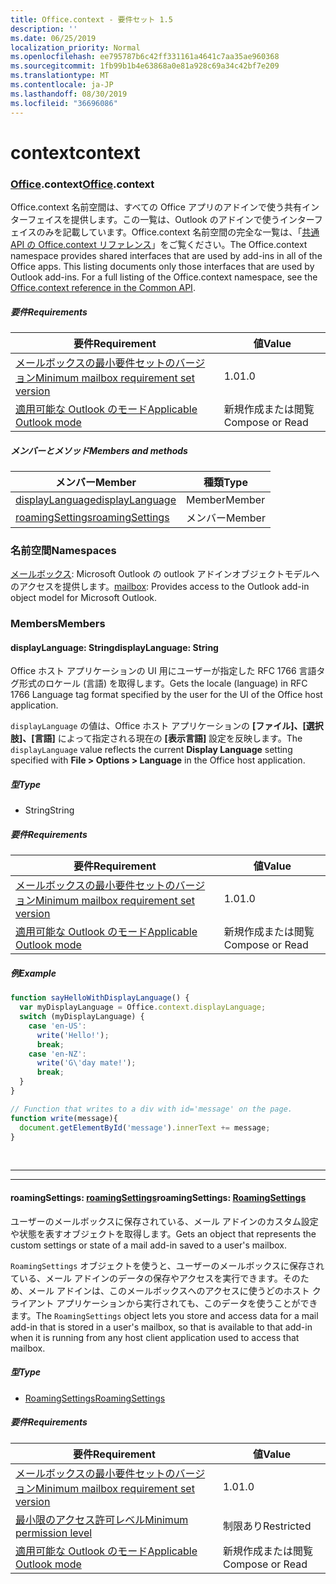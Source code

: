 ```yaml
---
title: Office.context - 要件セット 1.5
description: ''
ms.date: 06/25/2019
localization_priority: Normal
ms.openlocfilehash: ee795787b6c42ff331161a4641c7aa35ae960368
ms.sourcegitcommit: 1fb99b1b4e63868a0e81a928c69a34c42bf7e209
ms.translationtype: MT
ms.contentlocale: ja-JP
ms.lasthandoff: 08/30/2019
ms.locfileid: "36696086"
---
```

# <a name="context"></a><span data-ttu-id="d96b8-102">context</span><span class="sxs-lookup"><span data-stu-id="d96b8-102">context</span></span>

### <a name="officeofficemdcontext"></a><span data-ttu-id="d96b8-103">[Office](Office.md).context</span><span class="sxs-lookup"><span data-stu-id="d96b8-103">[Office](Office.md).context</span></span>

<span data-ttu-id="d96b8-p101">Office.context 名前空間は、すべての Office アプリのアドインで使う共有インターフェイスを提供します。この一覧は、Outlook のアドインで使うインターフェイスのみを記載しています。Office.context 名前空間の完全な一覧は、「[共通 API の Office.context リファレンス](/javascript/api/office/office.context)」をご覧ください。</span><span class="sxs-lookup"><span data-stu-id="d96b8-p101">The Office.context namespace provides shared interfaces that are used by add-ins in all of the Office apps. This listing documents only those interfaces that are used by Outlook add-ins. For a full listing of the Office.context namespace, see the [Office.context reference in the Common API](/javascript/api/office/office.context).</span></span>

##### <a name="requirements"></a><span data-ttu-id="d96b8-106">要件</span><span class="sxs-lookup"><span data-stu-id="d96b8-106">Requirements</span></span>

|<span data-ttu-id="d96b8-107">要件</span><span class="sxs-lookup"><span data-stu-id="d96b8-107">Requirement</span></span>| <span data-ttu-id="d96b8-108">値</span><span class="sxs-lookup"><span data-stu-id="d96b8-108">Value</span></span>|
|---|---|
|[<span data-ttu-id="d96b8-109">メールボックスの最小要件セットのバージョン</span><span class="sxs-lookup"><span data-stu-id="d96b8-109">Minimum mailbox requirement set version</span></span>](/office/dev/add-ins/reference/requirement-sets/outlook-api-requirement-sets)| <span data-ttu-id="d96b8-110">1.0</span><span class="sxs-lookup"><span data-stu-id="d96b8-110">1.0</span></span>|
|[<span data-ttu-id="d96b8-111">適用可能な Outlook のモード</span><span class="sxs-lookup"><span data-stu-id="d96b8-111">Applicable Outlook mode</span></span>](/outlook/add-ins/#extension-points)| <span data-ttu-id="d96b8-112">新規作成または閲覧</span><span class="sxs-lookup"><span data-stu-id="d96b8-112">Compose or Read</span></span>|

##### <a name="members-and-methods"></a><span data-ttu-id="d96b8-113">メンバーとメソッド</span><span class="sxs-lookup"><span data-stu-id="d96b8-113">Members and methods</span></span>

| <span data-ttu-id="d96b8-114">メンバー</span><span class="sxs-lookup"><span data-stu-id="d96b8-114">Member</span></span> | <span data-ttu-id="d96b8-115">種類</span><span class="sxs-lookup"><span data-stu-id="d96b8-115">Type</span></span> |
|--------|------|
| [<span data-ttu-id="d96b8-116">displayLanguage</span><span class="sxs-lookup"><span data-stu-id="d96b8-116">displayLanguage</span></span>](#displaylanguage-string) | <span data-ttu-id="d96b8-117">Member</span><span class="sxs-lookup"><span data-stu-id="d96b8-117">Member</span></span> |
| [<span data-ttu-id="d96b8-118">roamingSettings</span><span class="sxs-lookup"><span data-stu-id="d96b8-118">roamingSettings</span></span>](#roamingsettings-roamingsettings) | <span data-ttu-id="d96b8-119">メンバー</span><span class="sxs-lookup"><span data-stu-id="d96b8-119">Member</span></span> |

### <a name="namespaces"></a><span data-ttu-id="d96b8-120">名前空間</span><span class="sxs-lookup"><span data-stu-id="d96b8-120">Namespaces</span></span>

<span data-ttu-id="d96b8-121">[メールボックス](office.context.mailbox.md): Microsoft Outlook の outlook アドインオブジェクトモデルへのアクセスを提供します。</span><span class="sxs-lookup"><span data-stu-id="d96b8-121">[mailbox](office.context.mailbox.md): Provides access to the Outlook add-in object model for Microsoft Outlook.</span></span>

### <a name="members"></a><span data-ttu-id="d96b8-122">Members</span><span class="sxs-lookup"><span data-stu-id="d96b8-122">Members</span></span>

#### <a name="displaylanguage-string"></a><span data-ttu-id="d96b8-123">displayLanguage: String</span><span class="sxs-lookup"><span data-stu-id="d96b8-123">displayLanguage: String</span></span>

<span data-ttu-id="d96b8-124">Office ホスト アプリケーションの UI 用にユーザーが指定した RFC 1766 言語タグ形式のロケール (言語) を取得します。</span><span class="sxs-lookup"><span data-stu-id="d96b8-124">Gets the locale (language) in RFC 1766 Language tag format specified by the user for the UI of the Office host application.</span></span>

<span data-ttu-id="d96b8-125">`displayLanguage` の値は、Office ホスト アプリケーションの **[ファイル]、[選択肢]、[言語]** によって指定される現在の **[表示言語]** 設定を反映します。</span><span class="sxs-lookup"><span data-stu-id="d96b8-125">The `displayLanguage` value reflects the current **Display Language** setting specified with **File > Options > Language** in the Office host application.</span></span>

##### <a name="type"></a><span data-ttu-id="d96b8-126">型</span><span class="sxs-lookup"><span data-stu-id="d96b8-126">Type</span></span>

*   <span data-ttu-id="d96b8-127">String</span><span class="sxs-lookup"><span data-stu-id="d96b8-127">String</span></span>

##### <a name="requirements"></a><span data-ttu-id="d96b8-128">要件</span><span class="sxs-lookup"><span data-stu-id="d96b8-128">Requirements</span></span>

|<span data-ttu-id="d96b8-129">要件</span><span class="sxs-lookup"><span data-stu-id="d96b8-129">Requirement</span></span>| <span data-ttu-id="d96b8-130">値</span><span class="sxs-lookup"><span data-stu-id="d96b8-130">Value</span></span>|
|---|---|
|[<span data-ttu-id="d96b8-131">メールボックスの最小要件セットのバージョン</span><span class="sxs-lookup"><span data-stu-id="d96b8-131">Minimum mailbox requirement set version</span></span>](/office/dev/add-ins/reference/requirement-sets/outlook-api-requirement-sets)| <span data-ttu-id="d96b8-132">1.0</span><span class="sxs-lookup"><span data-stu-id="d96b8-132">1.0</span></span>|
|[<span data-ttu-id="d96b8-133">適用可能な Outlook のモード</span><span class="sxs-lookup"><span data-stu-id="d96b8-133">Applicable Outlook mode</span></span>](/outlook/add-ins/#extension-points)| <span data-ttu-id="d96b8-134">新規作成または閲覧</span><span class="sxs-lookup"><span data-stu-id="d96b8-134">Compose or Read</span></span>|

##### <a name="example"></a><span data-ttu-id="d96b8-135">例</span><span class="sxs-lookup"><span data-stu-id="d96b8-135">Example</span></span>

```js
function sayHelloWithDisplayLanguage() {
  var myDisplayLanguage = Office.context.displayLanguage;
  switch (myDisplayLanguage) {
    case 'en-US':
      write('Hello!');
      break;
    case 'en-NZ':
      write('G\'day mate!');
      break;
  }
}

// Function that writes to a div with id='message' on the page.
function write(message){
  document.getElementById('message').innerText += message;
}
```

<br>

---
---

#### <a name="roamingsettings-roamingsettingsjavascriptapioutlookofficeroamingsettingsviewoutlook-js-15"></a><span data-ttu-id="d96b8-136">roamingSettings: [roamingSettings](/javascript/api/outlook/office.RoamingSettings?view=outlook-js-1.5)</span><span class="sxs-lookup"><span data-stu-id="d96b8-136">roamingSettings: [RoamingSettings](/javascript/api/outlook/office.RoamingSettings?view=outlook-js-1.5)</span></span>

<span data-ttu-id="d96b8-137">ユーザーのメールボックスに保存されている、メール アドインのカスタム設定や状態を表すオブジェクトを取得します。</span><span class="sxs-lookup"><span data-stu-id="d96b8-137">Gets an object that represents the custom settings or state of a mail add-in saved to a user's mailbox.</span></span>

<span data-ttu-id="d96b8-138">`RoamingSettings` オブジェクトを使うと、ユーザーのメールボックスに保存されている、メール アドインのデータの保存やアクセスを実行できます。そのため、メール アドインは、このメールボックスへのアクセスに使うどのホスト クライアント アプリケーションから実行されても、このデータを使うことができます。</span><span class="sxs-lookup"><span data-stu-id="d96b8-138">The `RoamingSettings` object lets you store and access data for a mail add-in that is stored in a user's mailbox, so that is available to that add-in when it is running from any host client application used to access that mailbox.</span></span>

##### <a name="type"></a><span data-ttu-id="d96b8-139">型</span><span class="sxs-lookup"><span data-stu-id="d96b8-139">Type</span></span>

*   [<span data-ttu-id="d96b8-140">RoamingSettings</span><span class="sxs-lookup"><span data-stu-id="d96b8-140">RoamingSettings</span></span>](/javascript/api/outlook/office.RoamingSettings?view=outlook-js-1.5)

##### <a name="requirements"></a><span data-ttu-id="d96b8-141">要件</span><span class="sxs-lookup"><span data-stu-id="d96b8-141">Requirements</span></span>

|<span data-ttu-id="d96b8-142">要件</span><span class="sxs-lookup"><span data-stu-id="d96b8-142">Requirement</span></span>| <span data-ttu-id="d96b8-143">値</span><span class="sxs-lookup"><span data-stu-id="d96b8-143">Value</span></span>|
|---|---|
|[<span data-ttu-id="d96b8-144">メールボックスの最小要件セットのバージョン</span><span class="sxs-lookup"><span data-stu-id="d96b8-144">Minimum mailbox requirement set version</span></span>](/office/dev/add-ins/reference/requirement-sets/outlook-api-requirement-sets)| <span data-ttu-id="d96b8-145">1.0</span><span class="sxs-lookup"><span data-stu-id="d96b8-145">1.0</span></span>|
|[<span data-ttu-id="d96b8-146">最小限のアクセス許可レベル</span><span class="sxs-lookup"><span data-stu-id="d96b8-146">Minimum permission level</span></span>](/outlook/add-ins/understanding-outlook-add-in-permissions)| <span data-ttu-id="d96b8-147">制限あり</span><span class="sxs-lookup"><span data-stu-id="d96b8-147">Restricted</span></span>|
|[<span data-ttu-id="d96b8-148">適用可能な Outlook のモード</span><span class="sxs-lookup"><span data-stu-id="d96b8-148">Applicable Outlook mode</span></span>](/outlook/add-ins/#extension-points)| <span data-ttu-id="d96b8-149">新規作成または閲覧</span><span class="sxs-lookup"><span data-stu-id="d96b8-149">Compose or Read</span></span>|
